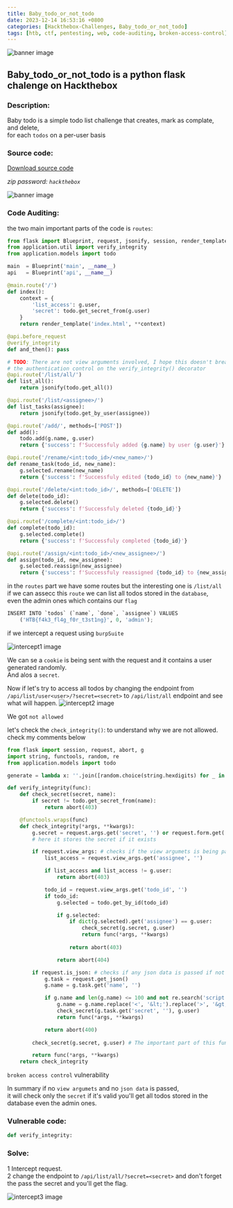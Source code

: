 ```yaml
---
title: Baby_todo_or_not_todo
date: 2023-12-14 16:53:16 +0800
categories: [Hackthebox-Challenges, Baby_todo_or_not_todo]
tags: [htb, ctf, pentesting, web, code-auditing, broken-access-control]
---
```



<img src="../../assets/global/banner.png" alt="banner image">

## Baby_todo_or_not_todo is a python flask chalenge on Hackthebox

### Description:

Baby todo is a simple todo list challenge that creates, mark as complate, and delete,\
for each `todos` on a per-user basis

### Source code:
<a href='https://mega.nz/file/OexhiY5B#Q_Zv1UmJpz6XH365b_XSArulT7LUWtLQWZ3etvwLu5w'>Download source code</a>

*zip password: `hackthebox`*

<img src="../../assets/baby-todo/home.png" alt="banner image">

### Code Auditing:


the two main important parts of the code is `routes`: 

```python
from flask import Blueprint, request, jsonify, session, render_template, g
from application.util import verify_integrity
from application.models import todo

main  = Blueprint('main', __name__)
api   = Blueprint('api', __name__)

@main.route('/')
def index():
	context = {
		'list_access': g.user,
		'secret': todo.get_secret_from(g.user)
	}
	return render_template('index.html', **context)

@api.before_request
@verify_integrity
def and_then(): pass

# TODO: There are not view arguments involved, I hope this doesn't break
# the authentication control on the verify_integrity() decorator
@api.route('/list/all/')
def list_all():
	return jsonify(todo.get_all())

@api.route('/list/<assignee>/')
def list_tasks(assignee):
	return jsonify(todo.get_by_user(assignee))

@api.route('/add/', methods=['POST'])
def add():
	todo.add(g.name, g.user)
	return {'success': f'Successfuly added {g.name} by user {g.user}'}

@api.route('/rename/<int:todo_id>/<new_name>/')
def rename_task(todo_id, new_name):
	g.selected.rename(new_name)
	return {'success': f'Successfuly edited {todo_id} to {new_name}'}

@api.route('/delete/<int:todo_id>/', methods=['DELETE'])
def delete(todo_id):
	g.selected.delete()
	return {'success': f'Successfuly deleted {todo_id}'}

@api.route('/complete/<int:todo_id>/')
def complete(todo_id):
	g.selected.complete()
	return {'success': f'Successfuly completed {todo_id}'}

@api.route('/assign/<int:todo_id>/<new_assignee>/')
def assign(todo_id, new_assignee):
	g.selected.reassign(new_assignee)
	return {'success': f'Successfuly reassigned {todo_id} to {new_assignee}'}
```
in the `routes` part we have some routes but the interesting one is `/list/all`\
if we can assecc this `route` we can list all todos stored in the `database`,\
even the admin ones which contains our `flag`

```python
INSERT INTO `todos` (`name`, `done`, `assignee`) VALUES
	('HTB{f4k3_fl4g_f0r_t3st1ng}', 0, 'admin');
```

if we intercept a request using `burpSuite`

<img src="../../assets/baby-todo/intercept1.png" alt="intercept1 image">

We can se a `cookie` is being sent with the request and it contains a user generated randomly.\
And alos a `secret`.

Now if let's try to access all todos by changing the endpoint from `/api/list/user<user>/?secret=<secret>` to `/api/list/all` endpoint and see what will happen.
<img src="../../assets/baby-todo/intercept2.png" alt="intercept2 image">

We got `not allowed`

let's check the `check_integrity()`:
to understand why we are not allowed.
check my comments below

```python
from flask import session, request, abort, g
import string, functools, random, re 
from application.models import todo

generate = lambda x: ''.join([random.choice(string.hexdigits) for _ in range(x)])

def verify_integrity(func):
	def check_secret(secret, name):
		if secret != todo.get_secret_from(name):
			return abort(403)

	@functools.wraps(func)
	def check_integrity(*args, **kwargs):
		g.secret = request.args.get('secret', '') or request.form.get('secret', '')
        # here it stores the secret if it exists

		if request.view_args: # checks if the view argumets is being passed if not it does nothing, vew argumets in flask is for example `/list/<this ones>/`
			list_access = request.view_args.get('assignee', '')

			if list_access and list_access != g.user:
				return abort(403)

			todo_id = request.view_args.get('todo_id', '')
			if todo_id:
				g.selected = todo.get_by_id(todo_id)

				if g.selected: 
					if dict(g.selected).get('assignee') == g.user:
						check_secret(g.secret, g.user)
						return func(*args, **kwargs)
					
					return abort(403)

				return abort(404)

		if request.is_json: # checks if any json data is passed if not it does nothing
			g.task = request.get_json()
			g.name = g.task.get('name', '')

			if g.name and len(g.name) <= 100 and not re.search('script|meta|link|src|on[a-z]', g.name, re.IGNORECASE):
				g.name = g.name.replace('<', '&lt;').replace('>', '&gt;')
				check_secret(g.task.get('secret', ''), g.user)
				return func(*args, **kwargs)

			return abort(400)
		
		check_secret(g.secret, g.user) # The important part of this function it checks the secret so if the secret is valid it will pass this is a `broken access control` vulnerability

		return func(*args, **kwargs)
	return check_integrity
```
`broken access control` vulnerability

In summary if no `view argumets` and no `json data` is passed,\
it will check only the `secret` if it's valid you'll get all todos stored in the database even the admin ones.





### Vulnerable code:
```python
def verify_integrity:
```

### Solve:

1 Intercept request.\
2 change the endpoint to `/api/list/all/?secret=<secret>` and don't forget the pass the secret and you'll get the flag.

<img src="../../assets/baby-todo/intercept3.png" alt="intercept3 image">






